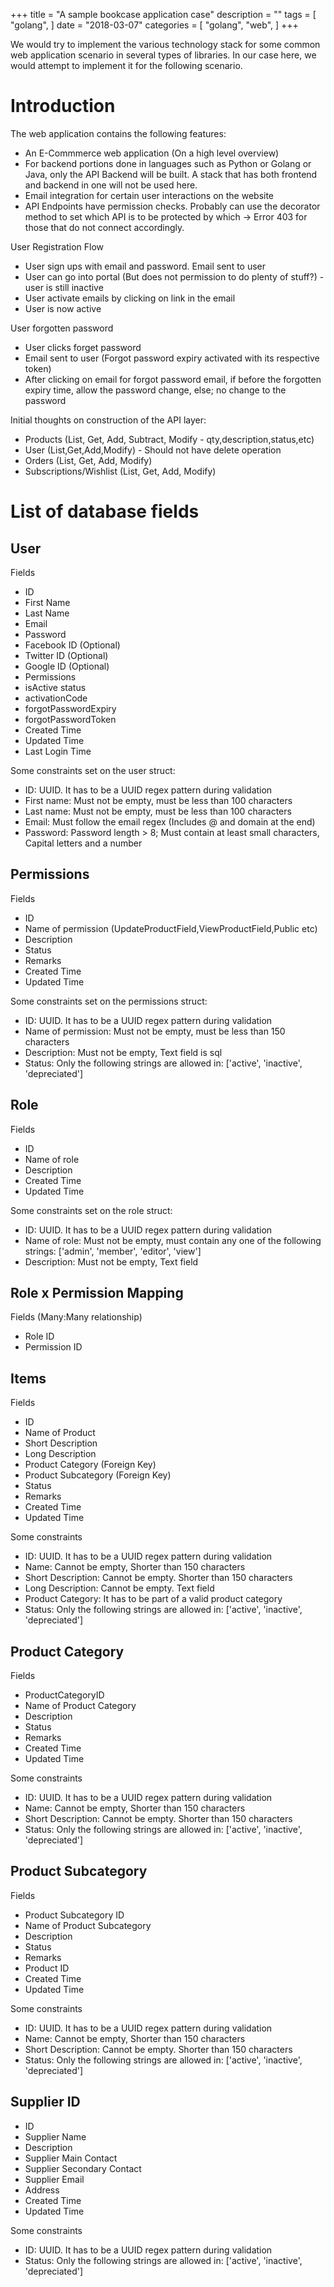 +++
title = "A sample bookcase application case"
description = ""
tags = [
    "golang",
]
date = "2018-03-07"
categories = [
    "golang",
    "web",
]
+++

We would try to implement the various technology stack for some common web application scenario in several types of libraries. In our case here, we would attempt to implement it for the following scenario.

# Introduction

The web application contains the following features:
- An E-Commmerce web application (On a high level overview)
- For backend portions done in languages such as Python or Golang or Java, only the API Backend will be built. A stack that has both frontend and backend in one will not be used here.
- Email integration for certain user interactions on the website
- API Endpoints have permission checks. Probably can use the decorator method to set which API is to be protected by which -> Error 403 for those that do not connect accordingly.

User Registration Flow
- User sign ups with email and password. Email sent to user
- User can go into portal (But does not permission to do plenty of stuff?) - user is still inactive
- User activate emails by clicking on link in the email
- User is now active

User forgotten password
- User clicks forget password
- Email sent to user (Forgot password expiry activated with its respective token)
- After clicking on email for forgot password email, if before the forgotten expiry time, allow the password change, else; no change to the password

Initial thoughts on construction of the API layer:
- Products (List, Get, Add, Subtract, Modify - qty,description,status,etc)
- User (List,Get,Add,Modify) - Should not have delete operation
- Orders (List, Get, Add, Modify)
- Subscriptions/Wishlist (List, Get, Add, Modify)

# List of database fields

## User

Fields
- ID
- First Name
- Last Name
- Email
- Password
- Facebook ID (Optional)
- Twitter ID (Optional)
- Google ID (Optional)
- Permissions
- isActive status
- activationCode
- forgotPasswordExpiry
- forgotPasswordToken
- Created Time
- Updated Time
- Last Login Time

Some constraints set on the user struct:
- ID: UUID. It has to be a UUID regex pattern during validation
- First name: Must not be empty, must be less than 100 characters
- Last name: Must not be empty, must be less than 100 characters
- Email: Must follow the email regex (Includes @ and domain at the end)
- Password: Password length > 8; Must contain at least small characters, Capital letters and a number

## Permissions

Fields
- ID
- Name of permission (UpdateProductField,ViewProductField,Public etc)
- Description
- Status
- Remarks
- Created Time
- Updated Time

Some constraints set on the permissions struct:
- ID: UUID. It has to be a UUID regex pattern during validation
- Name of permission: Must not be empty, must be less than 150 characters
- Description: Must not be empty, Text field is sql
- Status: Only the following strings are allowed in: ['active', 'inactive', 'depreciated']

## Role

Fields
- ID
- Name of role
- Description
- Created Time
- Updated Time

Some constraints set on the role struct:
- ID: UUID. It has to be a UUID regex pattern during validation
- Name of role: Must not be empty, must contain any one of the following strings: ['admin', 'member', 'editor', 'view']
- Description: Must not be empty, Text field

## Role x Permission Mapping

Fields (Many:Many relationship)
- Role ID
- Permission ID

## Items

Fields
- ID
- Name of Product
- Short Description
- Long Description
- Product Category (Foreign Key)
- Product Subcategory (Foreign Key)
- Status
- Remarks
- Created Time
- Updated Time

Some constraints
- ID: UUID. It has to be a UUID regex pattern during validation
- Name: Cannot be empty, Shorter than 150 characters
- Short Description: Cannot be empty. Shorter than 150 characters
- Long Description: Cannot be empty. Text field
- Product Category: It has to be part of a valid product category
- Status: Only the following strings are allowed in: ['active', 'inactive', 'depreciated']

## Product Category

Fields
- ProductCategoryID
- Name of Product Category
- Description
- Status
- Remarks
- Created Time
- Updated Time

Some constraints
- ID: UUID. It has to be a UUID regex pattern during validation
- Name: Cannot be empty, Shorter than 150 characters
- Short Description: Cannot be empty. Shorter than 150 characters
- Status: Only the following strings are allowed in: ['active', 'inactive', 'depreciated']

## Product Subcategory

Fields
- Product Subcategory ID
- Name of Product Subcategory
- Description
- Status
- Remarks
- Product ID
- Created Time
- Updated Time

Some constraints
- ID: UUID. It has to be a UUID regex pattern during validation
- Name: Cannot be empty, Shorter than 150 characters
- Short Description: Cannot be empty. Shorter than 150 characters
- Status: Only the following strings are allowed in: ['active', 'inactive', 'depreciated']

## Supplier ID 
- ID
- Supplier Name
- Description
- Supplier Main Contact
- Supplier Secondary Contact
- Supplier Email
- Address
- Created Time
- Updated Time

Some constraints
- ID: UUID. It has to be a UUID regex pattern during validation
- Status: Only the following strings are allowed in: ['active', 'inactive', 'depreciated']

